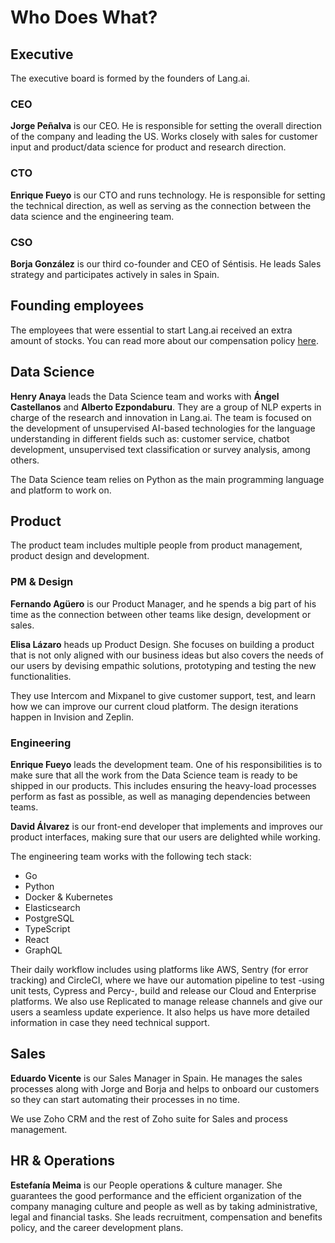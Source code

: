 # Who Does What?

## Executive

The executive board is formed by the founders of Lang.ai.

### CEO

**Jorge Peñalva** is our CEO. He is responsible for setting the overall direction of the company and leading the US. Works closely with sales for customer input and product/data science for product and research direction.

### CTO

**Enrique Fueyo** is our CTO and runs technology. He is responsible for setting the technical direction, as well as serving as the connection between the data science and the engineering team.

### CSO

**Borja González** is our third co-founder and CEO of Séntisis. He leads Sales strategy and participates actively in sales in Spain.

## Founding employees

The employees that were essential to start Lang.ai received an extra amount of stocks. You can read more about our compensation policy [here](https://building.lang.ai/how-we-created-a-technical-compensation-plan-from-scratch-dd8f9e198b86).

## Data Science

**Henry Anaya** leads the Data Science team and works with **Ángel Castellanos** and **Alberto Ezpondaburu**. They are a group of NLP experts in charge of the research and innovation in Lang.ai. The team is focused on the development of unsupervised AI-based technologies for the language understanding in different fields such as: customer service, chatbot development, unsupervised text classification or survey analysis, among others.

The Data Science team relies on Python as the main programming language and platform to work on.

## Product

The product team includes multiple people from product management, product design and development.

### PM & Design

**Fernando Agüero** is our Product Manager, and he spends a big part of his time as the connection between other teams like design, development or sales.

**Elisa Lázaro** heads up Product Design. She focuses on building a product that is not only aligned with our business ideas but also covers the needs of our users by devising empathic solutions, prototyping and testing the new functionalities.

They use Intercom and Mixpanel to give customer support, test, and learn how we can improve our current cloud platform. The design iterations happen in Invision and Zeplin.

### Engineering

**Enrique Fueyo** leads the development team. One of his responsibilities is to make sure that all the work from the Data Science team is ready to be shipped in our products. This includes ensuring the heavy-load processes perform as fast as possible, as well as managing dependencies between teams.

**David Álvarez** is our front-end developer that implements and improves our product interfaces, making sure that our users are delighted while working.

The engineering team works with the following tech stack:

- Go
- Python
- Docker & Kubernetes
- Elasticsearch
- PostgreSQL
- TypeScript
- React
- GraphQL

Their daily workflow includes using platforms like AWS, Sentry (for error tracking) and CircleCI, where we have our automation pipeline to test -using unit tests, Cypress and Percy-, build and release our Cloud and Enterprise platforms. We also use Replicated to manage release channels and give our users a seamless update experience. It also helps us have more detailed information in case they need technical support.

## Sales

**Eduardo Vicente** is our Sales Manager in Spain. He manages the sales processes along with Jorge and Borja and helps to onboard our customers so they can start automating their processes in no time.

We use Zoho CRM and the rest of Zoho suite for Sales and process management.

## HR & Operations

**Estefanía Meima** is our People operations & culture manager. She guarantees the good performance and the efficient organization of the company managing culture and people as well as by taking administrative, legal and financial tasks. She leads recruitment, compensation and benefits policy, and the career development plans.
